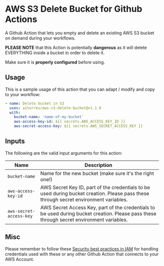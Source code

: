 # AWS S3 Delete Bucket for Github Actions

A Github Action that lets you empty and delete an existing AWS S3 bucket on demand during your workflows.

**PLEASE NOTE** that this Action is potentially **dangerous** as it will delete EVERYTHING inside a bucket in order to delete it.

Make sure it is **properly configured** before using.

## Usage

This is a sample usage of this action that you can adapt / modify and copy to your workflow:

```yaml
- name: Delete bucket in S3
  uses: aitorres/aws-s3-delete-bucket@v1.1.0
  with:
    bucket-name: 'name-of-my-bucket'
    aws-access-key-id: ${{ secrets.AWS_ACCESS_KEY_ID }}
    aws-secret-access-key: ${{ secrets.AWS_SECRET_ACCESS_KEY }}
```

## Inputs

The following are the valid input arguments for this action:

|Name|Description|
|----|-----------|
|`bucket-name`|Name for the new bucket (make sure it's the right one!)|
|`aws-access-key-id`|AWS Secret Key ID, part of the credentials to be used during bucket creation. Please pass these through secret environment variables.
|`aws-secret-access-key`|AWS Secret Access Key, part of the credentials to be used during bucket creation. Please pass these through secret environment variables.

## Misc

Please remember to follow these [Security best practices in IAM](https://docs.aws.amazon.com/IAM/latest/UserGuide/best-practices.html) for handling credentials used with these or any other Github Action that connects to your AWS Account.
